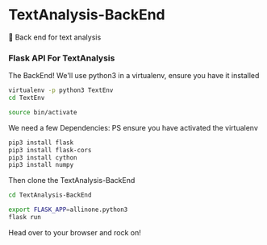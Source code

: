 # TextAnalysis-BackEnd
:love_letter: Back end for text analysis

### Flask API For TextAnalysis

The BackEnd!
We'll use python3 in a virtualenv, ensure you have it installed

```sh
virtualenv -p python3 TextEnv
cd TextEnv

source bin/activate

```
We need a few Dependencies: PS ensure you have activated the virtualenv

```sh
pip3 install flask
pip3 install flask-cors
pip3 install cython
pip3 install numpy
```

Then clone the TextAnalysis-BackEnd

```sh
cd TextAnalysis-BackEnd

export FLASK_APP=allinone.python3
flask run
```

Head over to your browser and rock on!